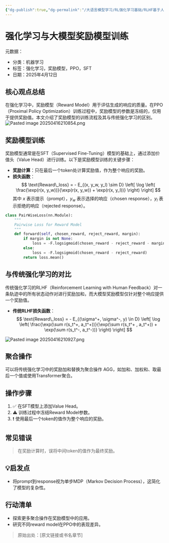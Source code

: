 ```yaml
---
{"dg-publish":true,"dg-permalink":"/大语言模型学习/RL强化学习基础/RLHF基于人类反馈的强化学习/Reward-Model","dg-home":false,"dg-description":"在此输入笔记的描述","dg-hide":false,"dg-hide-title":false,"dg-show-backlinks":true,"dg-show-local-graph":true,"dg-show-inline-title":true,"dg-pinned":false,"dg-passphrase":"在此输入访问密码","dg-enable-mathjax":false,"dg-enable-mermaid":false,"dg-enable-uml":false,"dg-note-icon":0,"dg-enable-dataview":false,"tags":["NLP"],"permalink":"/大语言模型学习/RL强化学习基础/RLHF基于人类反馈的强化学习/Reward-Model/","dgShowBacklinks":true,"dgShowLocalGraph":true,"dgShowInlineTitle":true,"dgPassFrontmatter":true,"noteIcon":0,"created":"2025-04-16T21:01:20.000+08:00","updated":"2025-04-17T09:02:24.255+08:00"}
---
```




# 强化学习与大模型奖励模型训练
元数据：

- 分类：机器学习
- 标签：强化学习，奖励模型，PPO，SFT
- 日期：2025年4月12日

## 核心观点总结
在强化学习中，奖励模型（Reward Model）用于评估生成的响应的质量。在PPO（Proximal Policy Optimization）训练过程中，奖励模型的参数是冻结的，仅用于提供奖励值。本文介绍了奖励模型的训练流程及其与传统强化学习的区别。
![Pasted image 20250416210854.png](/img/user/%E9%99%84%E4%BB%B6/Pasted%20image%2020250416210854.png)


## 奖励模型训练
奖励模型通常是在SFT（Supervised Fine-Tuning）模型的基础上，通过添加价值头（Value Head）进行训练。以下是奖励模型训练的关键步骤：

- **奖励计算**：只在最后一个token处计算奖励值，作为整个响应的奖励。
- **损失函数**：
  $$
  \text{Reward\_loss} = - E_{(x, y_w, y_l) \sim D} \left[ \log \left( \frac{\exp(r(x, y_w))}{\exp(r(x, y_w)) + \exp(r(x, y_l))} \right) \right]
  $$
  其中 $x$ 表示提示（prompt），$y_w$ 表示选择的响应（chosen response），$y_l$ 表示拒绝的响应（rejected response）。

```Python
class PairWiseLoss(nn.Module):
    """
    Pairwise Loss for Reward Model
    """
    def forward(self, chosen_reward, reject_reward, margin):
        if margin is not None:
            loss = -F.logsigmoid(chosen_reward - reject_reward - margin)
        else:
            loss = -F.logsigmoid(chosen_reward - reject_reward)
        return loss.mean()

```


## 与传统强化学习的对比
传统强化学习的RLHF（Reinforcement Learning with Human Feedback）对一条轨迹中的所有状态动作对进行奖励加和，而大模型奖励模型仅针对整个响应提供一个奖励值。

- **传统RLHF损失函数**：
  $$
  \text{Reward\_loss} = - E_{(\sigma^+, \sigma^-, y) \in D} \left[ \log \left( \frac{\exp(\sum r(s_t^+, a_t^+))}{\exp(\sum r(s_t^+ , a_t^+)) + \exp(\sum r(s_t^-, a_t^-))} \right) \right]
  $$

![Pasted image 20250416210927.png](/img/user/%E9%99%84%E4%BB%B6/Pasted%20image%2020250416210927.png)


## 聚合操作
可以将传统强化学习中的奖励加和替换为聚合操作 $\text{AGG}$，如加和、加权和、取最后一个值或使用Transformer聚合。


## 操作步骤
1. ✅ 在SFT模型上添加Value Head。
2. ⚠️ 训练过程中冻结Reward Model参数。
3. ❗ 使用最后一个token的值作为整个响应的奖励。


## 常见错误
> 在奖励计算时，误将中间token的值作为最终奖励。


## 💡启发点
- 将prompt到response视为单步MDP（Markov Decision Process），这简化了模型的复杂性。


## 行动清单
- 探索更多聚合操作在奖励模型中的应用。
- 研究不同reward model在PPO中的表现差异。

> 原始出处：[原文链接或书名章节]
